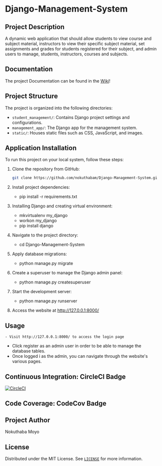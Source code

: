 # Django-Management-System
## Project Description
A dynamic web application that should allow students to view course and subject material, instructors to view their specific subject material, set assignments and grades for students registered for their subject, and admin users to manage, students, instructors, courses and subjects.

## Documentation
The project Documentation can be found in the [Wiki](https://github.com/nokuthabam/Django-Management-System/wiki)!

## Project Structure

The project is organized into the following directories:

- `student_management/`: Contains Django project settings and configurations.
- `management_app/`: The Django app for the management system.
- `static/`: Houses static files such as CSS, JavaScript, and images.

## Application Installation
To run this project on your local system, follow these steps:

1. Clone the repository from GitHub:
   ```bash
   git clone https://github.com/nokuthabam/Django-Management-System.git

2. Install project dependencies:
   - pip install -r requirements.txt

3. Installing Django and creating virtual environment:
   - mkvirtualenv my_django
   - workon my_django
   -  pip install django


3. Navigate to the project directory:
   - cd Django-Management-System

3. Apply database migrations:
   - python manage.py migrate

4. Create a superuser to manage the Django admin panel:
   - python manage.py createsuperuser

5. Start the development server:
   - python manage.py runserver

6. Access the website at http://127.0.0.1:8000/


## Usage
    - Visit http://127.0.0.1:8000/ to access the login page
   - Click register as an admin user in order to be able to manage the database tables.
   - Once logged i as the admin, you can navigate through the website's various pages.

## Continuous Integration: CircleCI Badge
[![CircleCI](https://dl.circleci.com/status-badge/img/gh/nokuthabam/Django-Management-System/tree/main.svg?style=svg)](https://dl.circleci.com/status-badge/redirect/gh/nokuthabam/Django-Management-System/tree/main)

## Code Coverage: CodeCov Badge

## Project Author
Nokuthaba Moyo

## License

Distributed under the MIT License. See [`LICENSE`](./LICENSE) for more information.